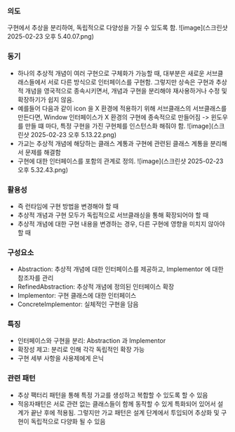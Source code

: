 ### 의도

구현에서 추상을 분리하여, 독립적으로 다양성을 가질 수 있도록 함.
![image](스크린샷 2025-02-23 오후 5.40.07.png)

### 동기

- 하나의 추상적 개념이 여러 구현으로 구체화가 가능할 때, 대부분은 새로운 서브클래스들에서 서로 다른 방식으로 인터페이스를 구현함. 그렇지만 상속은 구현과 추상적 개념을 영국적으로 종속시키면서, 개념과 구현을
  분리해야 재사용하거나 수정 및 확장하기가 쉽지 않음.
- 예를들어 다음과 같이 icon 을 X 환경에 적용하기 위해 서브클래스의 서브클래스를 만든다면, Window 인터페이스가 X 환경의 구현에 종속적으로 만들어짐 -> 윈도우를 만들 떄 마다, 특정 구현을 가진
  구현체를 인스턴스화 해줘야 함.
  ![image](스크린샷 2025-02-23 오후 5.13.22.png)
- 가교는 추상적 개념에 해당하는 클래스 계통과 구현에 관련된 클래스 계통을 분리해서 문제를 해결함
- 구현에 대한 인터페이스를 포함의 관계로 정의.
  ![image](스크린샷 2025-02-23 오후 5.32.43.png)

### 활용성

- 즉 런타임에 구현 방법을 변경해야 할 때
- 추상적 개념과 구현 모두가 독립적으로 서브클래싱을 통해 확장되어야 할 때
- 추상적 개념에 대한 구현 내용을 변경하는 경우, 다른 구현에 영향을 미치지 않아야 할 때

### 구성요소

- Abstraction: 추상적 개념에 대한 인터페이스를 제공하고, Implementor 에 대한 참조자를 관리
- RefinedAbstraction: 추상적 개념에 정의된 인터페이스 확장
- Implementor: 구현 클래스에 대한 인터페이스
- ConcreteImplementor: 실체적인 구현을 담음

### 특징

- 인터페이스와 구현을 분리: Abstraction 과 Implementor
- 확장성 제고: 분리로 인해 각각 독립적인 확장 가능
- 구현 세부 사항을 사용제에게 은닉

### 관련 패턴

- 추상 팩터리 패턴을 통해 특정 가교를 생성하고 복합할 수 있도록 할 수 있음
- 적응자패턴은 서로 관련 없는 클래스들이 함께 동작할 수 있게 특화되어 있어서 설계가 끝난 후에 적용됨. 그렇지만 가교 패턴은 설계 단계에서 투입되어 추상화 및 구현이 독립적으로 다양화 될 수 있음

